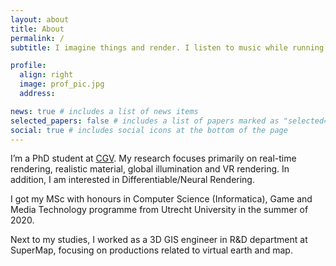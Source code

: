 ```yaml
---
layout: about
title: About
permalink: /
subtitle: I imagine things and render. I listen to music while running.

profile:
  align: right
  image: prof_pic.jpg
  address:

news: true # includes a list of news items
selected_papers: false # includes a list of papers marked as "selected={true}"
social: true # includes social icons at the bottom of the page
---
```


I’m a PhD student at [CGV](https://graphics.tudelft.nl/). My research focuses primarily on real-time rendering, realistic material, global illumination and VR rendering. In addition, I am interested in Differentiable/Neural Rendering.

I got my MSc with honours in Computer Science (Informatica), Game and Media Technology programme from Utrecht University in the summer of 2020.

Next to my studies, I worked as a 3D GIS engineer in R&D department at SuperMap, focusing on productions related to virtual earth and map.
